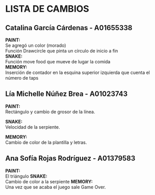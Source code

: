 # LISTA DE CAMBIOS<br>


## Catalina García Cárdenas - A01655338 <br>
<b> PAINT:<br> </b>
Se agregó un color (morado) <br>
Función Drawcircle que pinta un círculo de inicio a fin<br>
<b>SNAKE:<br></b>
Función move food que mueve de lugar la comida<br>
<b>MEMORY:<br></b>
Inserción de contador en la esquina superior izquierda que cuenta el número de taps<br>


## Lía Michelle Núñez Brea - A01023743<br>
<b> PAINT:<br> </b>
Rectángulo y cambio de grosor de la línea. <br>

<b>SNAKE:<br></b>
Velocidad de la serpiente. <br>

<b>MEMORY:<br></b>
Cambio de color de la plantilla y letras. <br>



## Ana Sofía Rojas Rodríguez  - A01379583<br>
<b>PAINT:<br> </b>
El triángulo
<b>SNAKE:<br></b>
Cambio de color a la serpiente
<b>MEMORY:<br></b>
Una vez que se acaba el juego sale Game Over.

